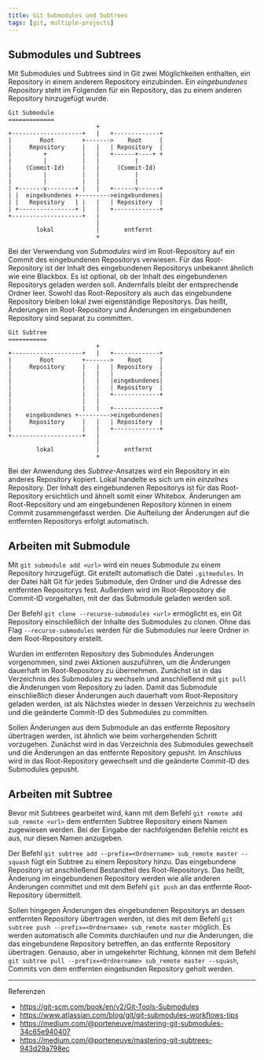 ```yaml
---
title: Git Submodules und Subtrees
tags: [git, multiple-projects]
---
```


## Submodules und Subtrees

Mit Submodules und Subtrees sind in Git zwei Möglichkeiten enthalten, ein Repository in einem anderem Repository einzubinden. Ein _eingebundenes Repository_ steht im Folgenden für ein Repository, das zu einem anderen Repository hinzugefügt wurde.

    Git Submodule
    =============
                             +
    +--------------------+   |   +-------------+
    |        Root        +------->    Root     |
    |     Repository     |   |   | Repository  |
    |         +          |   |   +------+----+ +
    |         |          |   |          |
    |    (Commit-Id)     |   |     (Commit-Id)
    |         |          |   |          |
    |         |          |   |          |
    | +-------v--------+ |   |   +------v------+
    | |  eingebundenes +--------->eingebundenes|
    | |   Repository   | |   |   | Repository  |
    | +----------------+ |   |   +-------------+
    +--------------------+   |
                             |
            lokal            |       entfernt
                             +

Bei der Verwendung von _Submodules_ wird im Root-Repository auf ein Commit des eingebundenen Repositorys verwiesen. Für das Root-Repository ist der Inhalt des eingebundenen Repositorys unbekannt ähnlich wie eine Blackbox. Es ist optional, ob der Inhalt des eingebundenen Repositorys geladen werden soll. Andernfalls bleibt der entsprechende Ordner leer. Sowohl das Root-Repository als auch das eingebundene Repository bleiben lokal zwei eigenständige Repositorys. Das heißt, Änderungen im Root-Repository und Änderungen im eingebundenen Repository sind separat zu committen.

    Git Subtree
    ===========
                             +
    +--------------------+   |   +-------------+
    |        Root        +------->    Root     |
    |     Repository     |   |   | Repository  |
    |                    |   |   |             |
    |                    |   |   |eingebundenes|
    |                    |   |   | Repository  |
    |                    |   |   +-------------+
    |                    |   |
    |                    |   |   +-------------+
    |    eingebundenes +--------->eingebundenes|
    |     Repository     |   |   | Repository  |
    |                    |   |   +-------------+
    +--------------------+   |
                             |
            lokal            |       entfernt
                             +

Bei der Anwendung des _Subtree_-Ansatzes wird ein Repository in ein anderes Repository kopiert. Lokal handelte es sich um ein _einzelnes_ Repository. Der Inhalt des eingebundenen Repositorys ist für das Root-Repository ersichtlich und ähnelt somit einer Whitebox. Änderungen am Root-Repository und am eingebundenen Repository können in einem Commit zusammengefasst werden. Die Aufteilung der Änderungen auf die entfernten Repositorys erfolgt automatisch.

## Arbeiten mit Submodule

Mit `git submodule add <url>` wird ein neues Submodule zu einem Repository hinzugefügt. Git erstellt automatisch die Datei `.gitmodules`. In der Datei hält Git für jedes Submodule, den Ordner und die Adresse des entfernten Repositorys fest. Außerdem wird im Root-Repository die Commit-ID vorgehalten, mit der das Submodule geladen werden soll.

Der Befehl `git clone --recurse-submodules <url>` ermöglicht es, ein Git Repository einschließlich der Inhalte des Submodules zu clonen. Ohne das Flag `--recurse-submodules` werden für die Submodules nur leere Ordner in dem Root-Repository erstellt.

Wurden im entfernten Repository des Submodules Änderungen vorgenommen, sind zwei Aktionen auszuführen, um die Änderungen dauerhaft im Root-Repository zu übernehmen. Zunächst ist in das Verzeichnis des Submodules zu wechseln und anschließend mit `git pull` die Änderungen vom Repository zu laden. Damit das Submodule einschließlich dieser Änderungen auch dauerhaft vom Root-Repository geladen werden, ist als Nächstes wieder in dessen Verzeichnis zu wechseln und die geänderte Commit-ID des Submodules zu committen.

Sollen Änderungen aus dem Submodule an das entfernte Repository übertragen werden, ist ähnlich wie beim vorhergehenden Schritt vorzugehen. Zunächst wird in das Verzeichnis des Submodules gewechselt und die Änderungen an das entfernte Repository gepusht. Im Anschluss wird in das Root-Repository gewechselt und die geänderte Commit-ID des Submodules gepusht.

## Arbeiten mit Subtree

Bevor mit Subtrees gearbeitet wird, kann mit dem Befehl `git remote add sub_remote <url>` dem entfernten Subtree Repository einem Namen zugewiesen werden. Bei der Eingabe der nachfolgenden Befehle reicht es aus, nur diesen Namen anzugeben.

Der Befehl `git subtree add --prefix=<Ordnername> sub_remote master --squash` fügt ein Subtree zu einem Repository hinzu. Das eingebundene Repository ist anschließend Bestandteil des Root-Repositorys. Das heißt, Änderung im eingebundenen Repository werden wie alle anderen Änderungen committet und mit dem Befehl `git push` an das entfernte Root-Repository übermittelt.

Sollen hingegen Änderungen des eingebundenen Repositorys an dessen entfernten Repository übertragen werden, ist dies mit dem Befehl `git subtree push --prefix=<Ordnername> sub_remote master` möglich. Es werden automatisch alle Commits durchlaufen und nur die Änderungen, die das eingebundene Repository betreffen, an das entfernte Repository übertragen. Genauso, aber in umgekehrter Richtung, können mit dem Befehl `git subtree pull --prefix=<Ordnername> sub_remote master --squash`, Commits von dem entfernten eingebunden Repository geholt werden.

* * *

Referenzen

-   <https://git-scm.com/book/en/v2/Git-Tools-Submodules>
-   <https://www.atlassian.com/blog/git/git-submodules-workflows-tips>
-   <https://medium.com/@porteneuve/mastering-git-submodules-34c65e940407>
-   <https://medium.com/@porteneuve/mastering-git-subtrees-943d29a798ec>
